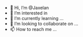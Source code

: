 - 👋 Hi, I’m @Jaxelan
- 👀 I’m interested in 
- 🌱 I’m currently learning ...
- 💞️ I’m looking to collaborate on ...
- 📫 How to reach me ...

<!---
Jaxelan/Jaxelan is a ✨ special ✨ repository because its `README.md` (this file) appears on your GitHub profile.
You can click the Preview link to take a look at your changes.
--->
